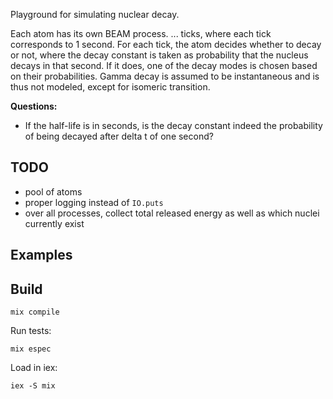 
Playground for simulating nuclear decay.

Each atom has its own BEAM process. ... ticks, where each tick corresponds to 1 second. For each tick, the atom decides whether to decay or not, where the decay constant is taken as probability that the nucleus decays in that second. If it does, one of the decay modes is chosen based on their probabilities. Gamma decay is assumed to be instantaneous and is thus not modeled, except for isomeric transition.

**Questions:**

* If the half-life is in seconds, is the decay constant indeed the probability of being decayed after delta t of one second?

## TODO

* pool of atoms
* proper logging instead of `IO.puts`
* over all processes, collect total released energy as well as which nuclei currently exist

## Examples

## Build

```
mix compile
```

Run tests:
```
mix espec
```

Load in iex:
```
iex -S mix
```
